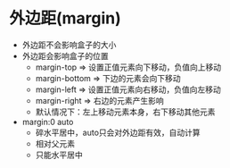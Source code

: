 # 外边距(margin)

* 外边距不会影响盒子的大小
* 外边距会影响盒子的位置
  * margin-top => 设置正值元素向下移动，负值向上移动
  * margin-bottom => 下边的元素会向下移动
  * margin-left => 设置正值元素向右移动，负值向左移动
  * margin-right => 右边的元素产生影响
  * 默认情况下：左上移动元素本身，右下移动其他元素
* margin:0 auto
  * 碎水平居中，auto只会对外边距有效，自动计算
  * 相对父元素
  * 只能水平居中